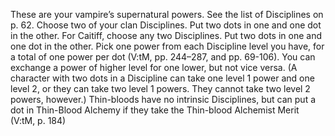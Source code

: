 These are your vampire’s supernatural powers. See the list of Disciplines on p. 62. 
Choose two of your clan Disciplines. Put two dots in one and one dot in the other. 
For Caitiff, choose any two Disciplines. Put two dots in one and one dot in the other. 
Pick one power from each Discipline level you have, for a total of one power per dot (V:tM, pp. 244–287, and pp. 69-106). You can exchange a power of higher level for one lower, but not vice versa. (A character with two dots in a Discipline can take one level 1 power and one level 2, or they can take two level 1 powers. They cannot take two level 2 powers, however.) 
Thin-bloods have no intrinsic Disciplines, but can put a dot in Thin-Blood Alchemy if they take the Thin-blood Alchemist Merit (V:tM, p. 184)